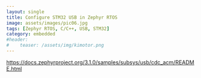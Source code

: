 ```yaml
---
layout: single
title: Configure STM32 USB in Zephyr RTOS
image: assets/images/pic06.jpg
tags: [Zephyr RTOS, C/C++, USB, STM32]
category: embedded
#header:
#    teaser: /assets/img/kimotor.png
---
```


https://docs.zephyrproject.org/3.1.0/samples/subsys/usb/cdc_acm/README.html
